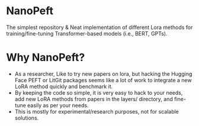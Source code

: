 # NanoPeft

The simplest repository & Neat implementation of different Lora methods for training/fine-tuning Transformer-based models (i.e., BERT, GPTs).

# Why NanoPeft?
- As a researcher, Like to try new papers on lora, but hacking the Hugging Face PEFT or LitGit packages seems like a lot of work to integrate a new LoRA method quickly and benchmark it.
- By keeping the code so simple, it is very easy to hack to your needs, add new LoRA methods from papers in the layers/ directory, and fine-tune easily as per your needs.
- This is mostly for experimental/research purposes, not for scalable solutions.
